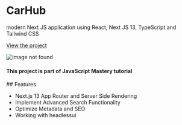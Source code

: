 # CarHub

<p>modern Next JS application using React, Next JS 13, TypeScript and Tailwind CSS</p>

<p><a href="https://cars-showcase-swsh.vercel.app/" target="blank">View the project</a> 
</p>

![image not found](https://res.cloudinary.com/airbnb22/image/upload/v1694584636/carhub_l4bble.jpg)

<h4>This project is part of JavaScript Mastery tutorial</h4>
<p><a href="https://www.youtube.com/@javascriptmastery" target="blank"></a> 
</p>
## Features

- Next.js 13 App Router and Server Side Rendering
- Implement Advanced Search Functionality
- Optimize Metadata and SEO
- Working with headlessui
